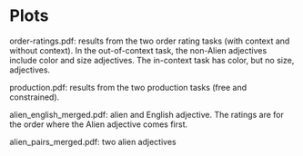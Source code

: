 # Plots

order-ratings.pdf: results from the two order rating tasks (with context and without context). In the out-of-context task, the non-Alien adjectives include color and size adjectives. The in-context task has color, but no size, adjectives.

production.pdf: results from the two production tasks (free and constrained). 

alien_english_merged.pdf: alien and English adjective. The ratings are for the order where the Alien adjective comes first.

alien_pairs_merged.pdf: two alien adjectives
